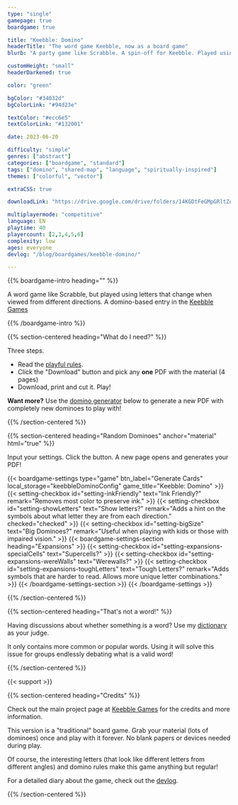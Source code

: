 ```yaml
---
type: "single"
gamepage: true
boardgame: true

title: "Keebble: Domino"
headerTitle: "The word game Keebble, now as a board game"
blurb: "A party game like Scrabble. A spin-off for Keebble. Played using dominoes and a special font where each letter is ... multiple letters."

customHeight: "small"
headerDarkened: true

color: "green"

bgColor: "#34032d"
bgColorLink: "#94d23e"

textColor: "#ecc6e5"
textColorLink: "#132001"

date: 2023-06-20

difficulty: "simple"
genres: ["abstract"]
categories: ["boardgame", "standard"]
tags: ["domino", "shared-map", "language", "spiritually-inspired"]
themes: ["colorful", "vector"]

extraCSS: true

downloadLink: "https://drive.google.com/drive/folders/14KGDtFeGMpGRltZorC6shHr3pYXGk5MQ"

multiplayermode: "competitive"
language: EN
playtime: 40
playercount: [2,3,4,5,6]
complexity: low
ages: everyone
devlog: "/blog/boardgames/keebble-domino/"

---
```



{{% boardgame-intro heading="" %}}

A word game like Scrabble, but played using letters that change when viewed from different directions. A domino-based entry in the [Keebble Games](/keebble-games/)

{{% /boardgame-intro %}}

{{% section-centered heading="What do I need?" %}}

Three steps.
* Read the [playful rules](rules). 
* Click the "Download" button and pick any **one** PDF with the material (4 pages)
* Download, print and cut it. Play!

**Want more?** Use the [domino generator](#material) below to generate a new PDF with completely new dominoes to play with!

{{% /section-centered %}}


{{% section-centered heading="Random Dominoes" anchor="material" html="true" %}}

<p>Input your settings. Click the button. A new page opens and generates your PDF!</p>

{{< boardgame-settings type="game" btn_label="Generate Cards" local_storage="keebbleDominoConfig" game_title="Keebble: Domino" >}}
  {{< setting-checkbox id="setting-inkFriendly" text="Ink Friendly?" remark="Removes most color to preserve ink." >}}
  {{< setting-checkbox id="setting-showLetters" text="Show letters?" remark="Adds a hint on the symbols about what letter they are from each direction." checked="checked" >}}
  {{< setting-checkbox id="setting-bigSize" text="Big Dominoes?" remark="Useful when playing with kids or those with impaired vision." >}}
  {{< boardgame-settings-section heading="Expansions" >}}
{{< setting-checkbox id="setting-expansions-specialCells" text="Supercells?" >}}
{{< setting-checkbox id="setting-expansions-wereWalls" text="Werewalls?" >}}
{{< setting-checkbox id="setting-expansions-toughLetters" text="Tough Letters?" remark="Adds symbols that are harder to read. Allows more unique letter combinations." >}}
  {{< /boardgame-settings-section >}}
{{< /boardgame-settings >}}

{{% /section-centered %}}

{{% section-centered heading="That's not a word!" %}}

Having discussions about whether something is a word? Use my [dictionary](/tools/dictionary) as your judge.

It only contains more common or popular words. Using it will solve this issue for groups endlessly debating what is a valid word!

{{% /section-centered %}}

{{< support >}}

{{% section-centered heading="Credits" %}}

Check out the main project page at [Keebble Games](/keebble-games/) for the credits and more information.

This version is a "traditional" board game. Grab your material (lots of dominoes) once and play with it forever. No blank papers or devices needed during play.

Of course, the interesting letters (that look like different letters from different angles) and domino rules make this game anything but regular!

For a detailed diary about the game, check out the [devlog](/blog/boardgames/keebble-domino).

{{% /section-centered %}}